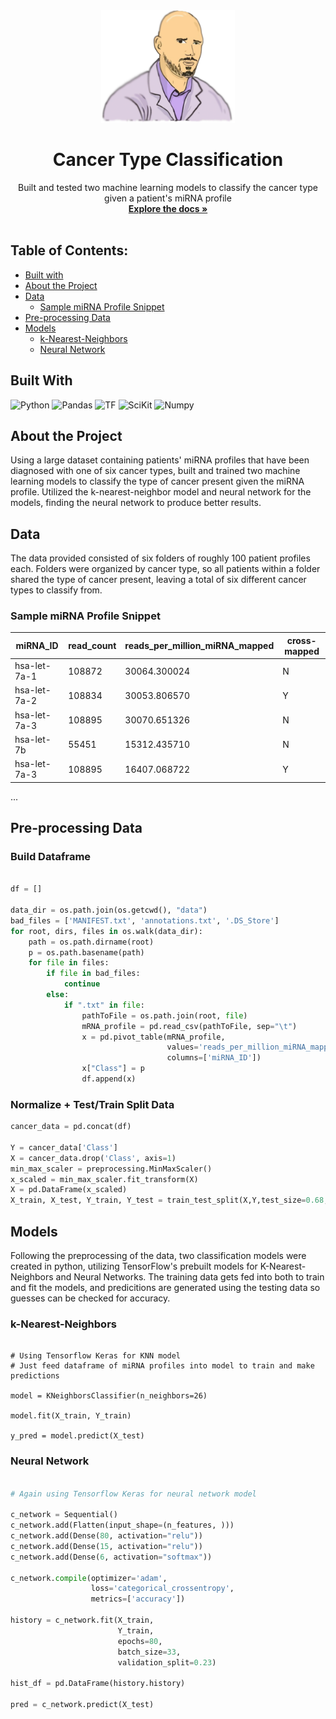 

<div align="center">
  <a href="https://github.com/othneildrew/Best-README-Template">
    <img src="./new-ctype2.png" alt="Logo" height="180">
  </a>

  <h1 align="center">Cancer Type Classification</h1>

  <p align="center">
    Built and tested two machine learning models to classify the cancer type given a patient's miRNA profile
    <br />
    <a href="https://github.com/owscork/cancer-classification"><strong>Explore the docs »</strong></a>
    <br />
    <br />
  </p>
</div>

## Table of Contents:

- [Built with](#built-with)
- [About the Project](#about-the-project)
- [Data](#data)
  + [Sample miRNA Profile Snippet](#sample-mirna-profile-snippet)
- [Pre-processing Data](#pre-processing-data)
- [Models](#models)
  + [k-Nearest-Neighbors](#k-nearest-neighbors)
  + [Neural Network](#neural-network)


## Built With

![Python][Python.ico]
![Pandas][Pandas.ico]
![TF][TF.ico]
![SciKit][SciKit.ico]
![Numpy][Numpy.ico]


## About the Project
Using a large dataset containing patients' miRNA profiles that have been diagnosed with one of six cancer types, built and trained
two machine learning models to classify the type of cancer present given the miRNA profile. Utilized the k-nearest-neighbor model and 
neural network for the models, finding the neural network to produce better results.


## Data
The data provided consisted of six folders of roughly 100 patient profiles each. Folders were organized by cancer type, so all patients within a folder shared the type of cancer present, leaving a total of six different cancer types to classify from.
<br />

### Sample miRNA Profile Snippet

|miRNA_ID|read_count|reads_per_million_miRNA_mapped|cross-mapped|
| --- | --- | --- | --- |
| hsa-let-7a-1 | 108872 | 30064.300024 | N |
| hsa-let-7a-2 | 108834 | 30053.806570 | Y |
| hsa-let-7a-3 | 108895 | 30070.651326 | N |
| hsa-let-7b | 55451 | 15312.435710 | N |
| hsa-let-7a-3 | 108895 | 16407.068722 | Y |
...


## Pre-processing Data

### Build Dataframe

```py

df = []

data_dir = os.path.join(os.getcwd(), "data")
bad_files = ['MANIFEST.txt', 'annotations.txt', '.DS_Store']
for root, dirs, files in os.walk(data_dir):
    path = os.path.dirname(root)
    p = os.path.basename(path)
    for file in files:
        if file in bad_files:
            continue
        else:
            if ".txt" in file:
                pathToFile = os.path.join(root, file)
                mRNA_profile = pd.read_csv(pathToFile, sep="\t")
                x = pd.pivot_table(mRNA_profile,
                                   values='reads_per_million_miRNA_mapped',
                                   columns=['miRNA_ID'])
                x["Class"] = p
                df.append(x)

```

### Normalize + Test/Train Split Data

```py
cancer_data = pd.concat(df)

Y = cancer_data['Class']
X = cancer_data.drop('Class', axis=1)
min_max_scaler = preprocessing.MinMaxScaler()
x_scaled = min_max_scaler.fit_transform(X)
X = pd.DataFrame(x_scaled)
X_train, X_test, Y_train, Y_test = train_test_split(X,Y,test_size=0.68,random_state=1)
```



## Models

Following the preprocessing of the data, two classification models were created in python, utilizing TensorFlow's prebuilt models for K-Nearest-Neighbors and Neural Networks. The training data gets fed into both to train and fit the models, and predicitions are generated using the testing data so guesses can be checked for accuracy.

### k-Nearest-Neighbors

```pyy

# Using Tensorflow Keras for KNN model
# Just feed dataframe of miRNA profiles into model to train and make predictions

model = KNeighborsClassifier(n_neighbors=26)

model.fit(X_train, Y_train)

y_pred = model.predict(X_test)

```

### Neural Network

```py

# Again using Tensorflow Keras for neural network model

c_network = Sequential()
c_network.add(Flatten(input_shape=(n_features, )))
c_network.add(Dense(80, activation="relu"))
c_network.add(Dense(15, activation="relu"))
c_network.add(Dense(6, activation="softmax"))

c_network.compile(optimizer='adam',
                  loss='categorical_crossentropy',
                  metrics=['accuracy'])

history = c_network.fit(X_train,
                        Y_train,
                        epochs=80,
                        batch_size=33,
                        validation_split=0.23)

hist_df = pd.DataFrame(history.history)

pred = c_network.predict(X_test)

```


[React.js]: https://img.shields.io/badge/React-20232A?style=for-the-badge&logo=react&logoColor=61DAFB
[React-url]: https://reactjs.org/
[Numpy.ico]: https://img.shields.io/badge/numpy-%23013243.svg?style=for-the-badge&logo=numpy&logoColor=white
[SciKit.ico]: https://img.shields.io/badge/scikit--learn-%23F7931E.svg?style=for-the-badge&logo=scikit-learn&logoColor=white
[Python.ico]: https://img.shields.io/badge/python-3670A0?style=for-the-badge&logo=python&logoColor=ffdd54
[Pandas.ico]: https://img.shields.io/badge/pandas-%23150458.svg?style=for-the-badge&logo=pandas&logoColor=white
[WebGL-url]: https://developer.mozilla.org/en-US/docs/Web/API/WebGL_API/Tutorial/Getting_started_with_WebGL
[TF.ico]: https://img.shields.io/badge/TensorFlow-%23FF6F00.svg?style=for-the-badge&logo=TensorFlow&logoColor=white
